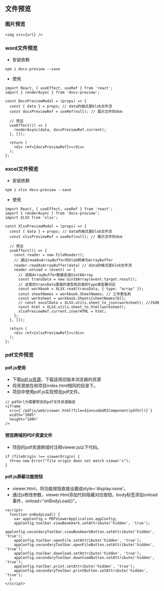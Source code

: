 ## 文件预览
### 图片预览
```
<img src={url} />
```
### word文件预览
- 安装依赖
```
npm i docx-preview --save
```
- 使用
```
import React, { useEffect, useRef } from 'react';
import { renderAsync } from 'docx-preview';

const DocxPreviewModal = (props) => {
  const { data } = props; // data的格式是blob文件流
  const docxPreviewRef = useRef(null); // 展示文件的dom

  // 预览
  useEffect(() => {
    renderAsync(data, docxPreviewRef.current);
  }, []);

  return (
    <div ref={docxPreviewRef}></div>
  );
};
```
### excel文件预览
- 安装依赖
```
npm i xlsx docx-preview --save
```
- 使用
```
import React, { useEffect, useRef } from 'react';
import { renderAsync } from 'docx-preview';
import XLSX from 'xlsx';

const XlsxPreviewModal = (props) => {
  const { data } = props; // data的格式是blob文件流
  const xlsxPreviewRef = useRef(null); // 展示文件的dom

  // 预览
  useEffect(() => {
    const reader = new FileReader();
    // 通过readAsArrayBuffer将blob转换为ArrayBuffer
    reader.readAsArrayBuffer(data) // data的格式是blob文件流
    reader.onload = (event) => {
      // 读取ArrayBuffer数据变成Uint8Array
      const transData = new Uint8Array(event.target.result);
      // 这里的transData里面的类型和后面的type类型要对应
      const workbook = XLSX.read(transData, { type: "array" });
      const sheetNames = workbook.SheetNames; // 工作表名称
      const worksheet = workbook.Sheets[sheetNames[0]];
      // const excelData = XLSX.utils.sheet_to_json(worksheet); //JSON
      const html = XLSX.utils.sheet_to_html(worksheet);
      xlsxPreviewRef.current.innerHTML = html;
    };
  }, []);

  return (
    <div ref={xlsxPreviewRef}></div>
  );
};
```
### pdf文件预览
#### pdf.js使用
- 下载[pdf.js资源](http://mozilla.github.io/pdf.js/getting_started/#download)，下载适用旧版本浏览器的资源
- 将资源放在和项目index.html相同的目录下。
- 项目中使用pdf.js实现预览pdf文件。
```
// pdfUrl为需要预览的pdf文件资源路径
<iframe
  src={`/pdfjs/web/viewer.html?file=${encodeURIComponent(pdfUrl)}`}
  width="100%"
  height="100%"
/>
```
#### 预览跨域的PDF资源文件
- 项目的pdf资源跨域时注释viewer.js以下代码。
```
if (fileOrigin !== viewerOrigin) {
  throw new Error("file origin does not match viewer's");
}
```
#### pdf.js屏蔽功能按钮
- viewer.html，将功能按钮直接设置成style='display:none'。
- 通过js修改参数，viewer.html添加代码隐藏对应按钮。body标签添加onload事件，onload="onBodyLoad()"。
```
<script>
  function onBodyLoad() {
    var appConfig = PDFViewerApplication.appConfig;
    appConfig.toolbar.viewBookmark.setAttribute('hidden', 'true');
    appConfig.secondaryToolbar.viewBookmarkButton.setAttribute('hidden', 'true');
    appConfig.toolbar.openFile.setAttribute('hidden', 'true');
    appConfig.secondaryToolbar.openFileButton.setAttribute('hidden', 'true');
    appConfig.toolbar.download.setAttribute('hidden', 'true');
    appConfig.secondaryToolbar.downloadButton.setAttribute('hidden', 'true');
    appConfig.toolbar.print.setAttribute('hidden', 'true');
    appConfig.secondaryToolbar.printButton.setAttribute('hidden', 'true');
  }
</script>
```
